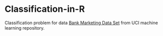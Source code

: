 # Classification-in-R
Classification problem for data [Bank Marketing Data Set](https://archive.ics.uci.edu/ml/datasets/Bank+Marketing) from UCI machine learning repository.
